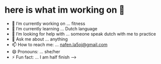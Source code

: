 # here is what im working on 👋

- 🔭 I’m currently working on ... fitness
- 🌱 I’m currently learning ... Dutch language
- 🤔 I’m looking for help with ... someone speak dutch with me to practice
- 💬 Ask me about ... anything
- 📫 How to reach me: ... nafen.la5oj@gmail.com
- 😄 Pronouns: ... she/her
- ⚡ Fun fact: ... I am half finish -->
